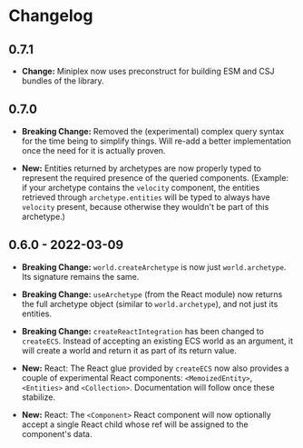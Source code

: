 # Changelog

## 0.7.1

- **Change:** Miniplex now uses preconstruct for building ESM and CSJ bundles of the library.

## 0.7.0

- **Breaking Change:** Removed the (experimental) complex query syntax for the time being to simplify things. Will re-add a better implementation once the need for it is actually proven.

- **New:** Entities returned by archetypes are now properly typed to represent the required presence of the queried components. (Example: if your archetype contains the `velocity` component, the entities retrieved through `archetype.entities` will be typed to always have `velocity` present, because otherwise they wouldn't be part of this archetype.)

## 0.6.0 - 2022-03-09

- **Breaking Change:** `world.createArchetype` is now just `world.archetype`. Its signature remains the same.
- **Breaking Change:** `useArchetype` (from the React module) now returns the full archetype object (similar to `world.archetype`), and not just its entities.
- **Breaking Change:** `createReactIntegration` has been changed to `createECS`. Instead of accepting an existing ECS world as an argument, it will create a world and return it as part of its return value.

- **New:** React: The React glue provided by `createECS` now also provides a couple of experimental React components: `<MemoizedEntity>`, `<Entities>` and `<Collection>`. Documentation will follow once these stabilize.
- **New:** React: The `<Component>` React component will now optionally accept a single React child whose ref will be assigned to the component's data.
